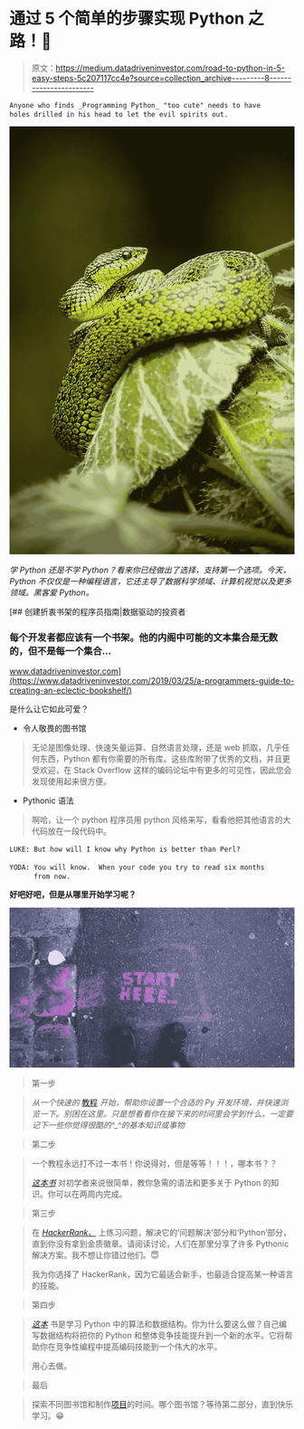 # 通过 5 个简单的步骤实现 Python 之路！🌟

> 原文：<https://medium.datadriveninvestor.com/road-to-python-in-5-easy-steps-5c207117cc4e?source=collection_archive---------8----------------------->

```
Anyone who finds _Programming Python_ "too cute" needs to have
holes drilled in his head to let the evil spirits out.
```

![](img/5a784c4b82075578797ca09cf4030d28.png)

*学 Python 还是不学 Python？看来你已经做出了选择，支持第一个选项。今天，Python 不仅仅是一种编程语言，它还主导了数据科学领域、计算机视觉以及更多领域。黑客爱 Python。*

[](https://www.datadriveninvestor.com/2019/03/25/a-programmers-guide-to-creating-an-eclectic-bookshelf/) [## 创建折衷书架的程序员指南|数据驱动的投资者

### 每个开发者都应该有一个书架。他的内阁中可能的文本集合是无数的，但不是每一个集合…

www.datadriveninvestor.com](https://www.datadriveninvestor.com/2019/03/25/a-programmers-guide-to-creating-an-eclectic-bookshelf/) 

是什么让它如此可爱？

*   令人敬畏的图书馆

> 无论是图像处理、快速矢量运算、自然语言处理，还是 web 抓取，几乎任何东西，Python 都有你需要的所有库。这些库附带了优秀的文档，并且更受欢迎，在 Stack Overflow 这样的编码论坛中有更多的可见性，因此您会发现使用起来很方便。

*   Pythonic 语法

> 啊哈，让一个 python 程序员用 python 风格来写，看看他把其他语言的大代码放在一段代码中。

```
LUKE: But how will I know why Python is better than Perl?

YODA: You will know.  When your code you try to read six months
      from now.
```

**好吧好吧，但是从哪里开始学习呢？**

![](img/f900f0086df04f9f41ad19cf5a89233a.png)

> 第一步

> *从一个快速的* [教程](https://www.youtube.com/watch?v=rfscVS0vtbw) *开始，帮助你设置一个合适的 Py 开发环境，并快速浏览一下。别困在这里。只是想看看你在接下来的时间里会学到什么。一定要记下一些你觉得很酷的^_^的基本知识或事物*

> 第二步

> 一个教程永远打不过一本书！你说得对，但是等等！！！，哪本书？？
> 
> [*这本书*](https://www.amazon.com/Introduction-Computer-Science-Using-Python/dp/0470555157) 对初学者来说很简单，教你急需的语法和更多关于 Python 的知识。你可以在两周内完成。

> 第三步

> 在 [*HackerRank、*](https://www.hackerrank.com/) 上练习问题，解决它的‘问题解决’部分和‘Python’部分，直到你没有拿到金质徽章。请阅读讨论，人们在那里分享了许多 Pythonic 解决方案。我不想让你错过他们。😇
> 
> 我为你选择了 HackerRank，因为它最适合新手，也最适合提高某一种语言的技能。

> 第四步

> [*这本*](https://runestone.academy/runestone/books/published/pythonds/index.html) 书是学习 Python 中的算法和数据结构。你为什么要这么做？自己编写数据结构将把你的 Python 和整体竞争技能提升到一个新的水平。它将帮助你在竞争性编程中提高编码技能到一个伟大的水平。
> 
> 用心去做。

> 最后

> 探索不同图书馆和制作[项目](https://github.com/D-E-F-E-A-T)的时间。哪个图书馆？等待第二部分，直到快乐学习。😁